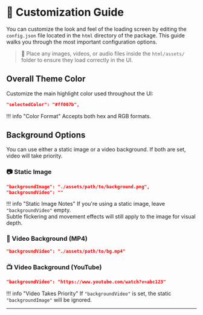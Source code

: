 # 🎨 Customization Guide

You can customize the look and feel of the loading screen by editing the `config.json` file located in the `html` directory of the package. This guide walks you through the most important configuration options.

> 📁 Place any images, videos, or audio files inside the `html/assets/` folder to ensure they load correctly in the UI.


## Overall Theme Color

Customize the main highlight color used throughout the UI:

```json
"selectedColor": "#ff007b",
```

!!! info "Color Format"
    Accepts both hex and RGB formats.

## Background Options

You can use either a static image or a video background. If both are set, video will take priority.

### 📷 Static Image

```json
"backgroundImage": "./assets/path/to/background.png",
"backgroundVideo": ""
```

!!! info "Static Image Notes"
    If you're using a static image, leave `"backgroundVideo"` empty.  
    Subtle flickering and movement effects will still apply to the image for visual depth.

### 🎥 Video Background (MP4)

```json
"backgroundVideo": "./assets/path/to/bg.mp4"
```

### 📺 Video Background (YouTube)

```json
"backgroundVideo": "https://www.youtube.com/watch?v=abc123"
```

!!! info "Video Takes Priority"
    If `"backgroundVideo"` is set, the static `"backgroundImage"` will be ignored.

---